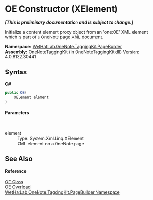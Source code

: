 # OE Constructor (XElement)
 _**\[This is preliminary documentation and is subject to change.\]**_

Initialize a content element proxy object from an 'one:OE' XML element which is part of a OneNote page XML document.

**Namespace:**&nbsp;<a href="56352230-71f2-f4b7-63a8-983965663af5">WetHatLab.OneNote.TaggingKit.PageBuilder</a><br />**Assembly:**&nbsp;OneNoteTaggingKit (in OneNoteTaggingKit.dll) Version: 4.0.8132.30441

## Syntax

**C#**<br />
``` C#
public OE(
	XElement element
)
```


#### Parameters
&nbsp;<dl><dt>element</dt><dd>Type: System.Xml.Linq.XElement<br />XML element on a OneNote page.</dd></dl>

## See Also


#### Reference
<a href="6d00c7e2-1ce9-f79b-727b-125206c5880d">OE Class</a><br /><a href="6319c3dc-b7b7-cb04-cf0b-ecd6d980feba">OE Overload</a><br /><a href="56352230-71f2-f4b7-63a8-983965663af5">WetHatLab.OneNote.TaggingKit.PageBuilder Namespace</a><br />